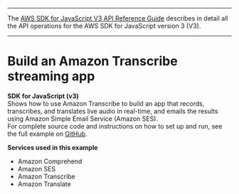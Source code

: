 --------

 The [AWS SDK for JavaScript V3 API Reference Guide](https://docs.aws.amazon.com/AWSJavaScriptSDK/v3/latest/index.html) describes in detail all the API operations for the AWS SDK for JavaScript version 3 \(V3\)\. 

--------

# Build an Amazon Transcribe streaming app<a name="cross_TranscriptionStreamingApp_javascript_topic"></a>

**SDK for JavaScript \(v3\)**  
 Shows how to use Amazon Transcribe to build an app that records, transcribes, and translates live audio in real\-time, and emails the results using Amazon Simple Email Service \(Amazon SES\)\.   
 For complete source code and instructions on how to set up and run, see the full example on [GitHub](https://github.com/awsdocs/aws-doc-sdk-examples/tree/main/javascriptv3/example_code/cross-services/transcribe-streaming-app)\.   

**Services used in this example**
+ Amazon Comprehend
+ Amazon SES
+ Amazon Transcribe
+ Amazon Translate